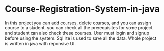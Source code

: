 # Course-Registration-System-in-java
In this project you can add courses, delete courses, and you can assign course to a  student. you can check all the prerequisites for some project and student can also check these courses. User must login and signup before using the system. Sql lite is used to save all the data.
Whole project is written in java with reponsive UI.
